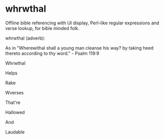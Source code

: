 # whrwthal
Offline bible referencing with UI display, Perl-like regular expressions and verse lookup, for bible minded folk.

whrwthal (adverb):

As in "Wherewithal shall a young man cleanse his way? by taking heed thereto according to thy word." - Psalm 119:9

Whrwthal

Helps

Rake

Wverses

That're

Hallowed

And

Laudable
